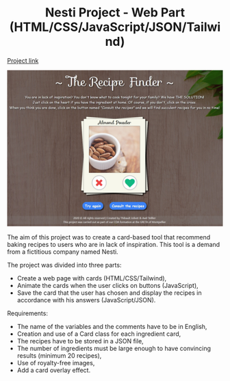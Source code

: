 <h1 align="center"> Nesti Project - Web Part <br />(HTML/CSS/JavaScript/JSON/Tailwind)</h1>

<p>
  <a href="https://jolivet.needemand.com/realisations/Projet_Nesti/Javascript/" rel="nofollow">Project link</a>
</p>

<p align="center">
<img src="https://github.com/Tibo30/JsNesti/blob/master/assets/pictures/img-readme.jpg">
</p>

<p>
The aim of this project was to create a card-based tool that recommend baking recipes to users who are in lack of inspiration. This tool is a demand from a fictitious company named Nesti.  

The project was divided into three parts:  
- Create a web page with cards (HTML/CSS/Tailwind),  
- Animate the cards when the user clicks on buttons (JavaScript),  
- Save the card that the user has chosen and display the recipes in accordance with his answers (JavaScript/JSON).

Requirements:  
- The name of the variables and the comments have to be in English,
- Creation and use of a Card class for each ingredient card,
- The recipes have to be stored in a JSON file,
- The number of ingredients must be large enough to have convincing results (minimum 20 recipes),
- Use of royalty-free images,
- Add a card overlay effect.
 </p>
